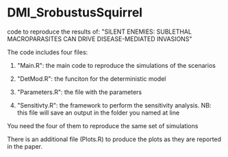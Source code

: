 # DMI_SrobustusSquirrel
code to reproduce the results of: "SILENT ENEMIES: SUBLETHAL MACROPARASITES CAN DRIVE DISEASE-MEDIATED INVASIONS"

The code includes four files: 
1) "Main.R": the main code to reproduce the simulations of the scenarios
2) "DetMod.R": the funciton for the deterministic model
3) "Parameters.R": the file with the parameters

4) "Sensitivty.R": the framework to perform the sensitivity analysis. NB: this file will save an output in the folder you named at line 

You need the four of them to reproduce the same set of simulations

There is an additional file (Plots.R) to produce the plots as they are reported in the paper. 



